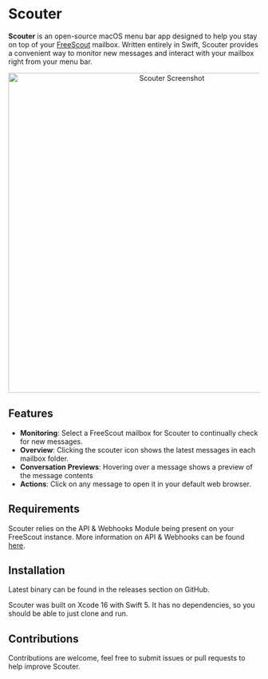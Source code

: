 # Scouter

**Scouter** is an open-source macOS menu bar app designed to help you stay on top of your [FreeScout](https://freescout.net/) mailbox. Written entirely in Swift, Scouter provides a convenient way to monitor new messages and interact with your mailbox right from your menu bar.

<p align="center">
    <img alt="Scouter Screenshot" src="https://www.jonalaniz.com/wp-content/uploads/2024/09/scouter-desktop.png" width="640">


## Features
- **Monitoring**: Select a FreeScout mailbox for Scouter to continually check for new messages.
- **Overview**: Clicking the scouter icon shows the latest messages in each mailbox folder.
- **Conversation Previews**: Hovering over a message shows a preview of the message contents
- **Actions**: Click on any message to open it in your default web browser.

## Requirements
Scouter relies on the API & Webhooks Module being present on your FreeScout instance. More information on API & Webhooks can be found [here](https://freescout.net/module/api-webhooks/).

## Installation
Latest binary can be found in the releases section on GitHub.

Scouter was built on Xcode 16 with Swift 5. It has no dependencies, so you should be able to just clone and run.

## Contributions
Contributions are welcome, feel free to submit issues or pull requests to help improve Scouter.
